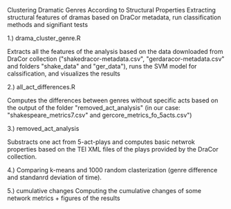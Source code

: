 Clustering Dramatic Genres According to Structural Properties
Extracting structural features of dramas based on DraCor metadata, run classification methods and signifiant tests

1.) drama_cluster_genre.R

Extracts all the features of the analysis based on the data downloaded from DraCor collection 
("shakedracor-metadata.csv", "gerdaracor-metadata.csv" and folders "shake_data" and "ger_data"), 
runs the SVM model for calssification, and visualizes the results

2.) all_act_differences.R

Computes the differences between genres without specific acts based on the output of the folder "removed_act_analysis" 
(in our case: "shakespeare_metrics7.csv" and gercore_metrics_fo_5acts.csv")

3.) removed_act_analysis

Substracts one act from 5-act-plays and computes basic netwrok properties based on the TEI XML files of the plays provided by the DraCor collection.

4.)
Comparing k-means and 1000 random clasterization (genre difference and standanrd deviation of time).

5.) cumulative changes
Computing the cumulative changes of some network metrics + figures of the results

